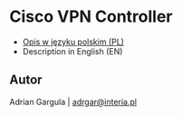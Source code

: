 # Cisco VPN Controller

- [Opis w języku polskim (PL)](README_PL.md)
- Description in English (EN)



## Autor

Adrian Gargula | adrgar@interia.pl

